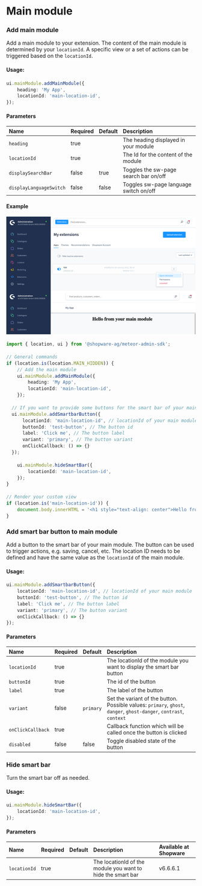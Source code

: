 # Main module

### Add main module
Add a main module to your extension. The content of the main module is determined by your `locationId`. 
A specific view or a set of actions can be triggered based on the `locationId`.

#### Usage:  
```ts
ui.mainModule.addMainModule({
    heading: 'My App',
    locationId: 'main-location-id',
});
```

#### Parameters
| Name                    | Required | Default | Description                            |
| :---------------------- | :------- | :------ | :------------------------------------- |
| `heading`               | true     |         | The heading displayed in your module   |
| `locationId`            | true     |         | The Id for the content of the module   |
| `displaySearchBar`      | false    | true    | Toggles the sw-page search bar on/off  |
| `displayLanguageSwitch` | false    | false   | Toggles sw-page language switch on/off |

#### Example
![Main module example](./assets/add-main-module-example.png)
```ts
import { location, ui } from '@shopware-ag/meteor-admin-sdk';

// General commands
if (location.is(location.MAIN_HIDDEN)) {
    // Add the main module
    ui.mainModule.addMainModule({
        heading: 'My App',
        locationId: 'main-location-id',
    });

  // If you want to provide some buttons for the smart bar of your main module
  ui.mainModule.addSmartbarButton({
      locationId: 'main-location-id', // locationId of your main module
      buttonId: 'test-button', // The button id
      label: 'Click me', // The button label
      variant: 'primary', // The button variant
      onClickCallback: () => {}
  });

    ui.mainModule.hideSmartBar({
        locationId: 'main-location-id',
    });
}

// Render your custom view
if (location.is('main-location-id')) {
    document.body.innerHTML = '<h1 style="text-align: center">Hello from your main module</h1>';
}
```

### Add smart bar button to main module
Add a button to the smart bar of your main module. The button can be used to trigger actions, e.g. saving, cancel, etc. The location ID needs to be defined and have the same value as the `locationId` of the main module.

#### Usage:
```ts
ui.mainModule.addSmartbarButton({
    locationId: 'main-location-id', // locationId of your main module
    buttonId: 'test-button', // The button id
    label: 'Click me', // The button label
    variant: 'primary', // The button variant
    onClickCallback: () => {}
});
```

#### Parameters
| Name              | Required | Default   | Description                                                                                                         |
| :---------------- | :------- | :-------- | :------------------------------------------------------------------------------------------------------------------ |
| `locationId`      | true     |           | The locationId of the module you want to display the smart bar button                                               |
| `buttonId`        | true     |           | The id of the button                                                                                                |
| `label`           | true     |           | The label of the button                                                                                             |
| `variant`         | false    | `primary` | Set the variant of the button. Possible values: `primary`, `ghost`, `danger`, `ghost-danger`, `contrast`, `context` |
| `onClickCallback` | true     |           | Callback function which will be called once the button is clicked                                                   |
| `disabled`        | false    | false     | Toggle disabled state of the button                                                                                 |

### Hide smart bar
Turn the smart bar off as needed.

#### Usage:
```ts
ui.mainModule.hideSmartBar({
    locationId: 'main-location-id',
});
```

#### Parameters
| Name         | Required | Default   | Description                                                                                                                                    | Available at Shopware |
| :----------- | :------- | :-------- | :--------------------------------------------------------------------------------------------------------------------------------------------- | :---------------------|
| `locationId` | true     |           | The locationId of the module you want to hide the smart bar                                                                                    | v6.6.6.1               |
